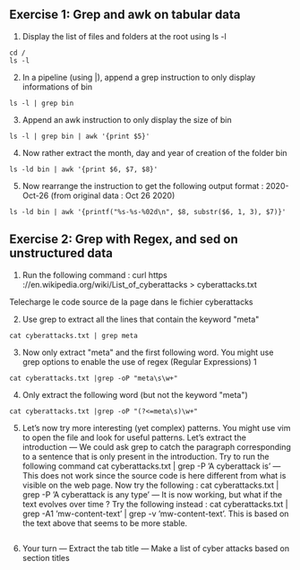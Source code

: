 ## Exercise 1: Grep and awk on tabular data 

1. Display the list of files and folders at the root using ls -l 
```
cd /
ls -l
```
2. In a pipeline (using |), append a grep instruction to only display informations of bin 
```
ls -l | grep bin
```
3. Append an awk instruction to only display the size of bin 
```
ls -l | grep bin | awk '{print $5}'
```
4. Now rather extract the month, day and year of creation of the folder bin 
```
ls -ld bin | awk '{print $6, $7, $8}'
```
5. Now rearrange the instruction to get the following output format : 2020- Oct-26 (from original data : Oct 26 2020) 
```
ls -ld bin | awk '{printf("%s-%s-%02d\n", $8, substr($6, 1, 3), $7)}'
```
## Exercise 2: Grep with Regex, and sed on unstructured data 

1. Run the following command : curl https ://en.wikipedia.org/wiki/List_of_cyberattacks > cyberattacks.txt 

Telecharge le code source de la page dans le fichier cyberattacks

2. Use grep to extract all the lines that contain the keyword "meta" 
```
cat cyberattacks.txt | grep meta
```
3. Now only extract "meta" and the first following word. You might use grep options to enable the use of regex (Regular Expressions) 1 
```
cat cyberattacks.txt |grep -oP "meta\s\w+"
```
4. Only extract the following word (but not the keyword "meta") 
```
cat cyberattacks.txt |grep -oP "(?<=meta\s)\w+"
```
5. Let’s now try more interesting (yet complex) patterns. You might use vim to open the file and look for useful patterns. Let’s extract the introduction — We could ask grep to catch the paragraph corresponding to a sentence that is only present in the introduction. Try to run the following command cat cyberattacks.txt | grep -P ’A cyberattack is’ — This does not work since the source code is here different from what is visible on the web page. Now try the following : cat cyberattacks.txt | grep -P ’A cyberattack is any type’ — It is now working, but what if the text evolves over time ? Try the following instead : cat cyberattacks.txt | grep -A1 ’mw-content-text’ | grep -v ’mw-content-text’. This is based on the text above that seems to be more stable. 
```

```
6. Your turn — Extract the tab title — Make a list of cyber attacks based on section titles
```

```
